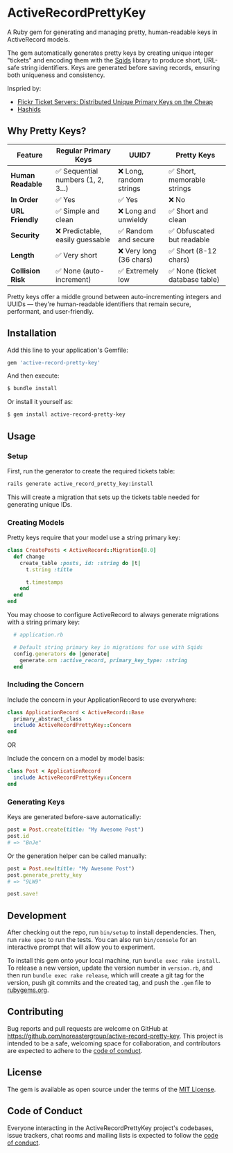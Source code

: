 # ActiveRecordPrettyKey

A Ruby gem for generating and managing pretty, human-readable keys in ActiveRecord models. 

The gem automatically generates pretty keys by creating unique integer "tickets" and encoding them with the [Sqids](https://github.com/sqids/sqids-ruby) library to produce short, URL-safe string identifiers. Keys are generated before saving records, ensuring both uniqueness and consistency.

Inspried by:
- [Flickr Ticket Servers: Distributed Unique Primary Keys on the Cheap](https://code.flickr.net/2010/02/08/ticket-servers-distributed-unique-primary-keys-on-the-cheap/)
- [Hashids](https://github.com/peterhellberg/hashids.rb)

## Why Pretty Keys?

| Feature | Regular Primary Keys | UUID7 | Pretty Keys |
|---------|---------------------|-------|-------------|
| **Human Readable** | ✅ Sequential numbers (1, 2, 3...) | ❌ Long, random strings | ✅ Short, memorable strings |
| **In Order** | ✅ Yes |  ✅ Yes |  ❌ No |
| **URL Friendly** | ✅ Simple and clean | ❌ Long and unwieldy | ✅ Short and clean |
| **Security** | ❌ Predictable, easily guessable | ✅ Random and secure | ✅ Obfuscated but readable |
| **Length** | ✅ Very short | ❌ Very long (36 chars) | ✅ Short (8-12 chars) |
| **Collision Risk** | ✅ None (auto-increment) | ✅ Extremely low | ✅ None (ticket database table) |

Pretty keys offer a middle ground between auto-incrementing integers and UUIDs — they're human-readable identifiers that remain secure, performant, and user-friendly.

## Installation

Add this line to your application's Gemfile:

```ruby
gem 'active-record-pretty-key'
```

And then execute:

```bash
$ bundle install
```

Or install it yourself as:

```bash
$ gem install active-record-pretty-key
```

## Usage

### Setup

First, run the generator to create the required tickets table:

```bash
rails generate active_record_pretty_key:install
```

This will create a migration that sets up the tickets table needed for generating unique IDs.

### Creating Models

Pretty keys require that your model use a string primary key:
```ruby
class CreatePosts < ActiveRecord::Migration[8.0]
  def change
    create_table :posts, id: :string do |t|
      t.string :title

      t.timestamps
    end
  end
end
```

You may choose to configure ActiveRecord to always generate migrations with a string primary key:
```ruby
  # application.rb

  # Default string primary key in migrations for use with Sqids
  config.generators do |generate|
    generate.orm :active_record, primary_key_type: :string
  end
```

### Including the Concern

Include the concern in your ApplicationRecord to use everywhere:
```ruby
class ApplicationRecord < ActiveRecord::Base
  primary_abstract_class
  include ActiveRecordPrettyKey::Concern
end
```

OR

Include the concern on a model by model basis:
```ruby
class Post < ApplicationRecord
  include ActiveRecordPrettyKey::Concern
end
```

### Generating Keys

Keys are generated before-save automatically:
```ruby
post = Post.create(title: "My Awesome Post")
post.id
# => "BnJe"
```

Or the generation helper can be called manually:
```ruby
post = Post.new(title: "My Awesome Post")
post.generate_pretty_key
# => "9LW9"

post.save!
```

## Development

After checking out the repo, run `bin/setup` to install dependencies. Then, run `rake spec` to run the tests. You can also run `bin/console` for an interactive prompt that will allow you to experiment.

To install this gem onto your local machine, run `bundle exec rake install`. To release a new version, update the version number in `version.rb`, and then run `bundle exec rake release`, which will create a git tag for the version, push git commits and the created tag, and push the `.gem` file to [rubygems.org](https://rubygems.org).

## Contributing

Bug reports and pull requests are welcome on GitHub at https://github.com/noreastergroup/active-record-pretty-key. This project is intended to be a safe, welcoming space for collaboration, and contributors are expected to adhere to the [code of conduct](https://github.com/noreastergroup/active-record-pretty-key/blob/main/CODE_OF_CONDUCT.md).

## License

The gem is available as open source under the terms of the [MIT License](https://opensource.org/licenses/MIT).

## Code of Conduct

Everyone interacting in the ActiveRecordPrettyKey project's codebases, issue trackers, chat rooms and mailing lists is expected to follow the [code of conduct](https://github.com/noreastergroup/active-record-pretty-key/blob/main/CODE_OF_CONDUCT.md).
